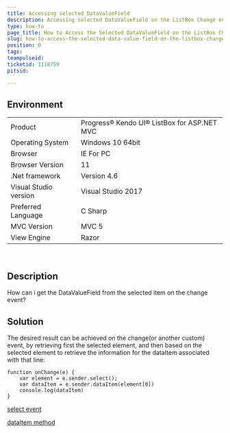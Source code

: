 ```yaml
---
title: Accessing selected DataValueField
description: Accessing selected DataValueField on the ListBox Change event
type: how-to
page_title: How to Access the Selected DataValueField on the ListBox Change Event
slug: how-to-access-the-selected-data-value-field-on-the-listbox-change-event
position: 0
tags:
teampulseid:
ticketid: 1118759
pitsid:

---
```


## Environment
<table>
 <tr>
  <td>Product</td>
  <td>Progress® Kendo UI® ListBox for ASP.NET MVC</td>
 </tr>
 <tr>
  <td>Operating System</td>
  <td>Windows 10 64bit</td>
 </tr>
 <tr>
  <td>Browser</td>
  <td>IE For PC</td>
 </tr>
 <tr>
  <td>Browser Version</td>
  <td>11</td>
 </tr>
 <tr>
  <td>.Net framework</td>
  <td>Version 4.6</td>
 </tr>
 <tr>
  <td>Visual Studio version</td>
  <td>Visual Studio 2017</td>
 </tr>
 <tr>
  <td>Preferred Language</td>
  <td>C Sharp</td>
 </tr>
 <tr>
  <td>MVC Version</td>
  <td>MVC 5</td>
 </tr>
 <tr>
  <td>View Engine</td>
  <td>Razor</td>
 </tr>
</table>

 
## Description

How can i get the DataValueField from the selected item on the change event? 

## Solution 
  
The desired result can be achieved on the change(or another custom) event, by retrieving first the selected element, and then based on the selected element to retrieve the information for the dataItem associated with that line:  
  
```
function onChange(e) {
    var element = e.sender.select();
    var dataItem = e.sender.dataItem(element[0])
    console.log(dataItem)
}
```
  
[select event](http://docs.telerik.com/kendo-ui/api/javascript/ui/listbox#methods-select)  
  
[dataItem method](http://docs.telerik.com/kendo-ui/api/javascript/ui/listbox#methods-dataItem)
